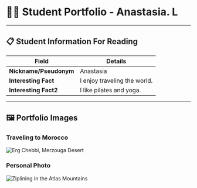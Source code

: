 # 👨‍🎓 Student Portfolio - Anastasia. L 

---

## 📋 Student Information For Reading

| **Field** | **Details** |
|-----------|-------------|
| **Nickname/Pseudonym** | Anastasia |
| **Interesting Fact** | I enjoy traveling the world. |
| **Interesting Fact2** | I like pilates and yoga. |

---

## 🖼️ Portfolio Images

### Traveling to Morocco
![Erg Chebbi, Merzouga Desert](C:\Users\13023\OneDrive\Desktop\BUAD442\buad442Fall2025\student-portfolios\AnastasiaL\IMG_4065.jpg)

### Personal Photo
![Ziplining in the Atlas Mountains]("C:\Users\13023\OneDrive\Desktop\BUAD442\buad442Fall2025\student-portfolios\AnastasiaL\IMG_4319.JPG")


